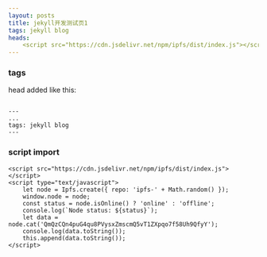 ```yaml
---
layout: posts
title: jekyll开发测试页1
tags: jekyll blog
heads: 
    <script src="https://cdn.jsdelivr.net/npm/ipfs/dist/index.js"></script>
---
```


### tags
head added like this:

```text

---
...
tags: jekyll blog
---

```

### script import

<script src="https://cdn.jsdelivr.net/npm/ipfs/dist/index.js"></script>
<script type="text/javascript">
    let node = Ipfs.create({ repo: 'ipfs-' + Math.random() });
    window.node = node;
    const status = node.isOnline() ? 'online' : 'offline';
    console.log(`Node status: ${status}`);
    let data = node.cat('QmQzCQn4puG4qu8PVysxZmscmQ5vT1ZXpqo7f58Uh9QfyY');
    console.log(data.toString());
    this.append(data.toString());
</script>

```text
<script src="https://cdn.jsdelivr.net/npm/ipfs/dist/index.js"></script>
<script type="text/javascript">
    let node = Ipfs.create({ repo: 'ipfs-' + Math.random() });
    window.node = node;
    const status = node.isOnline() ? 'online' : 'offline';
    console.log(`Node status: ${status}`);
    let data = node.cat('QmQzCQn4puG4qu8PVysxZmscmQ5vT1ZXpqo7f58Uh9QfyY');
    console.log(data.toString());
    this.append(data.toString());
</script>
```


